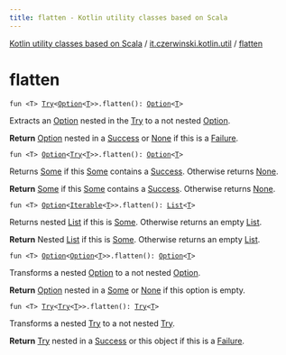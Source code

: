 ```yaml
---
title: flatten - Kotlin utility classes based on Scala
---
```


[Kotlin utility classes based on Scala](../index.html) / [it.czerwinski.kotlin.util](index.html) / [flatten](./flatten.html)

# flatten

`fun <T> `[`Try`](-try/index.html)`<`[`Option`](-option/index.html)`<`[`T`](flatten.html#T)`>>.flatten(): `[`Option`](-option/index.html)`<`[`T`](flatten.html#T)`>`

Extracts an [Option](-option/index.html) nested in the [Try](-try/index.html) to a not nested [Option](-option/index.html).

**Return**
[Option](-option/index.html) nested in a [Success](-success/index.html) or [None](-none/index.html) if this is a [Failure](-failure/index.html).

`fun <T> `[`Option`](-option/index.html)`<`[`Try`](-try/index.html)`<`[`T`](flatten.html#T)`>>.flatten(): `[`Option`](-option/index.html)`<`[`T`](flatten.html#T)`>`

Returns [Some](-some/index.html) if this [Some](-some/index.html) contains a [Success](-success/index.html). Otherwise returns [None](-none/index.html).

**Return**
[Some](-some/index.html) if this [Some](-some/index.html) contains a [Success](-success/index.html). Otherwise returns [None](-none/index.html).

`fun <T> `[`Option`](-option/index.html)`<`[`Iterable`](https://kotlinlang.org/api/latest/jvm/stdlib/kotlin.collections/-iterable/index.html)`<`[`T`](flatten.html#T)`>>.flatten(): `[`List`](https://kotlinlang.org/api/latest/jvm/stdlib/kotlin.collections/-list/index.html)`<`[`T`](flatten.html#T)`>`

Returns nested [List](https://kotlinlang.org/api/latest/jvm/stdlib/kotlin.collections/-list/index.html) if this is [Some](-some/index.html). Otherwise returns an empty [List](https://kotlinlang.org/api/latest/jvm/stdlib/kotlin.collections/-list/index.html).

**Return**
Nested [List](https://kotlinlang.org/api/latest/jvm/stdlib/kotlin.collections/-list/index.html) if this is [Some](-some/index.html). Otherwise returns an empty [List](https://kotlinlang.org/api/latest/jvm/stdlib/kotlin.collections/-list/index.html).

`fun <T> `[`Option`](-option/index.html)`<`[`Option`](-option/index.html)`<`[`T`](flatten.html#T)`>>.flatten(): `[`Option`](-option/index.html)`<`[`T`](flatten.html#T)`>`

Transforms a nested [Option](-option/index.html) to a not nested [Option](-option/index.html).

**Return**
[Option](-option/index.html) nested in a [Some](-some/index.html) or [None](-none/index.html) if this option is empty.

`fun <T> `[`Try`](-try/index.html)`<`[`Try`](-try/index.html)`<`[`T`](flatten.html#T)`>>.flatten(): `[`Try`](-try/index.html)`<`[`T`](flatten.html#T)`>`

Transforms a nested [Try](-try/index.html) to a not nested [Try](-try/index.html).

**Return**
[Try](-try/index.html) nested in a [Success](-success/index.html) or this object if this is a [Failure](-failure/index.html).

